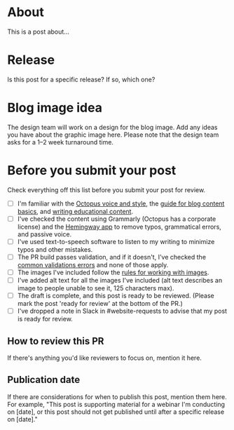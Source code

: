 # About

This is a post about...

# Release

Is this post for a specific release? If so, which one?

# Blog image idea

The design team will work on a design for the blog image. Add any ideas you have about the graphic image here.
Please note that the design team asks for a 1–2 week turnaround time.

# Before you submit your post

Check everything off this list before you submit your post for review. 

- [ ] I'm familiar with the [Octopus voice and style](https://www.octopus.design/latest/brand/writing/voice-and-style-fUurR0ng), the [guide for blog content basics](https://www.octopus.design/latest/brand/writing/blog-content-basics-WtUy91nY-WtUy91nY), and [writing educational content](https://www.octopus.design/latest/brand/writing/educational-content-how-we-write-about-what-we-do-PP3ny9gk-PP3ny9gk).
- [ ] I've checked the content using Grammarly (Octopus has a corporate license) and the [Hemingway app](https://hemingwayapp.com/) to remove typos, grammatical errors, and passive voice. 
- [ ] I've used text-to-speech software to listen to my writing to minimize typos and other mistakes.
- [ ] The PR build passes validation, and if it doesn't, I've checked the [common validations errors](https://www.octopus.design/latest/brand/writing/blog-content-basics-WtUy91nY-WtUy91nY#section-common-validation-errors-4d) and none of those apply.
- [ ] The images I've included follow the [rules for working with images](https://www.octopus.design/latest/brand/writing/working-with-images-SGltcd4n-SGltcd4n).
- [ ] I've added alt text for all the images I've included (alt text describes an image to people unable to see it, 125 characters max).
- [ ] The draft is complete, and this post is ready to be reviewed. (Please mark the post 'ready for review' at the bottom of the PR.)
- [ ] I've dropped a note in Slack in #website-requests to advise that my post is ready for review.

## How to review this PR

If there's anything you'd like reviewers to focus on, mention it here.


## Publication date

If there are considerations for when to publish this post, mention them here. For example, "This post is supporting material for a webinar I'm conducting on [date], or this post should not get published until after a specific release on [date]."

